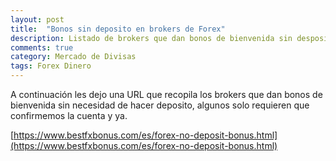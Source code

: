 ```yaml
---
layout: post
title:  "Bonos sin deposito en brokers de Forex"
description: Listado de brokers que dan bonos de bienvenida sin desposito
comments: true
category: Mercado de Divisas
tags: Forex Dinero
---
```


A continuación les dejo una URL que recopila los brokers que dan bonos de bienvenida sin necesidad de hacer deposito, algunos solo requieren que confirmemos la cuenta y ya.

[https://www.bestfxbonus.com/es/forex-no-deposit-bonus.html](https://www.bestfxbonus.com/es/forex-no-deposit-bonus.html)
